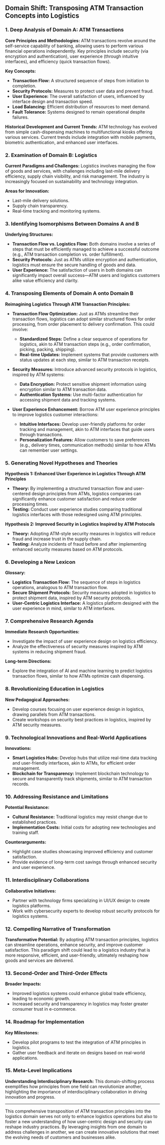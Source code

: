 ## Domain Shift: Transposing ATM Transaction Concepts into Logistics

### 1. Deep Analysis of Domain A: ATM Transactions

**Core Principles and Methodologies:**
ATM transactions revolve around the self-service capability of banking, allowing users to perform various financial operations independently. Key principles include security (via encryption and authentication), user experience (through intuitive interfaces), and efficiency (quick transaction flows).

**Key Concepts:**
- **Transaction Flow:** A structured sequence of steps from initiation to completion.
- **Security Protocols:** Measures to protect user data and prevent fraud.
- **User Experience:** The overall satisfaction of users, influenced by interface design and transaction speed.
- **Load Balancing:** Efficient distribution of resources to meet demand.
- **Fault Tolerance:** Systems designed to remain operational despite failures.

**Historical Development and Current Trends:**
ATM technology has evolved from simple cash-dispensing machines to multifunctional kiosks offering various services. Current trends include integration with mobile payments, biometric authentication, and enhanced user interfaces.

### 2. Examination of Domain B: Logistics

**Current Paradigms and Challenges:**
Logistics involves managing the flow of goods and services, with challenges including last-mile delivery efficiency, supply chain visibility, and risk management. The industry is increasingly focused on sustainability and technology integration.

**Areas for Innovation:**
- Last-mile delivery solutions.
- Supply chain transparency.
- Real-time tracking and monitoring systems.

### 3. Identifying Isomorphisms Between Domains A and B

**Underlying Structures:**
- **Transaction Flow vs. Logistics Flow:** Both domains involve a series of steps that must be efficiently managed to achieve a successful outcome (e.g., ATM transaction completion vs. order fulfillment).
- **Security Protocols:** Just as ATMs utilize encryption and authentication, logistics must ensure the secure handling of goods and data.
- **User Experience:** The satisfaction of users in both domains can significantly impact overall success—ATM users and logistics customers alike value efficiency and clarity.

### 4. Transposing Elements of Domain A onto Domain B

**Reimagining Logistics Through ATM Transaction Principles:**

- **Transaction Flow Optimization:** Just as ATMs streamline their transaction flows, logistics can adopt similar structured flows for order processing, from order placement to delivery confirmation. This could involve:
  - **Standardized Steps:** Define a clear sequence of operations for logistics, akin to ATM transaction steps (e.g., order confirmation, picking, packing, shipping).
  - **Real-time Updates:** Implement systems that provide customers with status updates at each step, similar to ATM transaction receipts.

- **Security Measures:** Introduce advanced security protocols in logistics, inspired by ATM systems:
  - **Data Encryption:** Protect sensitive shipment information using encryption similar to ATM transaction data.
  - **Authentication Systems:** Use multi-factor authentication for accessing shipment data and tracking systems.

- **User Experience Enhancement:** Borrow ATM user experience principles to improve logistics customer interactions:
  - **Intuitive Interfaces:** Develop user-friendly platforms for order tracking and management, akin to ATM interfaces that guide users through transactions.
  - **Personalization Features:** Allow customers to save preferences (e.g., delivery times, communication methods) similar to how ATMs can remember user settings.

### 5. Generating Novel Hypotheses and Theories

**Hypothesis 1: Enhanced User Experience in Logistics Through ATM Principles**
- **Theory:** By implementing a structured transaction flow and user-centered design principles from ATMs, logistics companies can significantly enhance customer satisfaction and reduce order processing times.
- **Testing:** Conduct user experience studies comparing traditional logistics interfaces with those redesigned using ATM principles.

**Hypothesis 2: Improved Security in Logistics Inspired by ATM Protocols**
- **Theory:** Adopting ATM-style security measures in logistics will reduce fraud and increase trust in the supply chain.
- **Testing:** Analyze incidents of fraud before and after implementing enhanced security measures based on ATM protocols.

### 6. Developing a New Lexicon

**Glossary:**
- **Logistics Transaction Flow:** The sequence of steps in logistics operations, analogous to ATM transaction flow.
- **Secure Shipment Protocols:** Security measures adopted in logistics to protect shipment data, inspired by ATM security protocols.
- **User-Centric Logistics Interface:** A logistics platform designed with the user experience in mind, similar to ATM interfaces.

### 7. Comprehensive Research Agenda

**Immediate Research Opportunities:**
- Investigate the impact of user experience design on logistics efficiency.
- Analyze the effectiveness of security measures inspired by ATM systems in reducing shipment fraud.

**Long-term Directions:**
- Explore the integration of AI and machine learning to predict logistics transaction flows, similar to how ATMs optimize cash dispensing.

### 8. Revolutionizing Education in Logistics

**New Pedagogical Approaches:**
- Develop courses focusing on user experience design in logistics, drawing parallels from ATM transactions.
- Create workshops on security best practices in logistics, inspired by ATM security measures.

### 9. Technological Innovations and Real-World Applications

**Innovations:**
- **Smart Logistics Hubs:** Develop hubs that utilize real-time data tracking and user-friendly interfaces, akin to ATMs, for efficient order management.
- **Blockchain for Transparency:** Implement blockchain technology to secure and transparently track shipments, similar to ATM transaction records.

### 10. Addressing Resistance and Limitations

**Potential Resistance:**
- **Cultural Resistance:** Traditional logistics may resist change due to established practices.
- **Implementation Costs:** Initial costs for adopting new technologies and training staff.

**Counterarguments:**
- Highlight case studies showcasing improved efficiency and customer satisfaction.
- Provide evidence of long-term cost savings through enhanced security and user experience.

### 11. Interdisciplinary Collaborations

**Collaborative Initiatives:**
- Partner with technology firms specializing in UI/UX design to create logistics platforms.
- Work with cybersecurity experts to develop robust security protocols for logistics systems.

### 12. Compelling Narrative of Transformation

**Transformative Potential:**
By adopting ATM transaction principles, logistics can streamline operations, enhance security, and improve customer satisfaction. This paradigm shift could lead to a logistics industry that is more responsive, efficient, and user-friendly, ultimately reshaping how goods and services are delivered.

### 13. Second-Order and Third-Order Effects

**Broader Impacts:**
- Improved logistics systems could enhance global trade efficiency, leading to economic growth.
- Increased security and transparency in logistics may foster greater consumer trust in e-commerce.

### 14. Roadmap for Implementation

**Key Milestones:**
- Develop pilot programs to test the integration of ATM principles in logistics.
- Gather user feedback and iterate on designs based on real-world applications.

### 15. Meta-Level Implications

**Understanding Interdisciplinary Research:**
This domain-shifting process exemplifies how principles from one field can revolutionize another, highlighting the importance of interdisciplinary collaboration in driving innovation and progress.

---

This comprehensive transposition of ATM transaction principles into the logistics domain serves not only to enhance logistics operations but also to foster a new understanding of how user-centric design and security can reshape industry practices. By leveraging insights from one domain to address challenges in another, we can create innovative solutions that meet the evolving needs of customers and businesses alike.